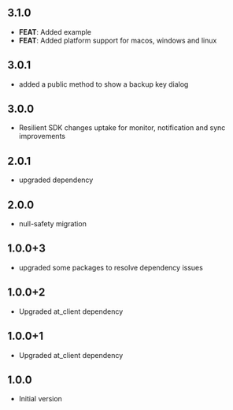 ## 3.1.0
- **FEAT**: Added example
- **FEAT**: Added platform support for macos, windows and linux

## 3.0.1
- added a public method to show a backup key dialog

## 3.0.0
- Resilient SDK changes uptake for monitor, notification and sync improvements

## 2.0.1
- upgraded dependency

## 2.0.0
- null-safety migration

## 1.0.0+3
- upgraded some packages to resolve dependency issues

## 1.0.0+2
- Upgraded at_client dependency

## 1.0.0+1
- Upgraded at_client dependency

## 1.0.0
- Initial version